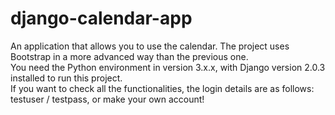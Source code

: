 # django-calendar-app
An application that allows you to use the calendar. The project uses Bootstrap in a more advanced way than the previous one.  
You need the Python environment in version 3.x.x, with Django version 2.0.3 installed to run this project.  
If you want to check all the functionalities, the login details are as follows: testuser / testpass, or make your own account!  
